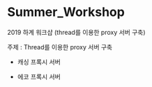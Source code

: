 # Summer_Workshop
2019 하계 워크샵 (thread를 이용한 proxy 서버 구축)

주제 : Thread를 이용한 proxy 서버 구축

- 캐싱 프록시 서버

- 에코 프록시 서버
